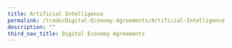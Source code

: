 ```yaml
---
title: Artificial Intelligence
permalink: /trade/Digital-Economy-Agreements/Artificial-Intelligence
description: ""
third_nav_title: Digital Economy Agreements
---
```

